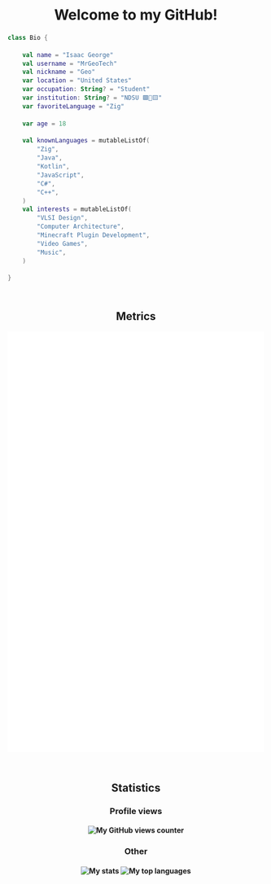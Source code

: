 <h1 align="center">Welcome to my GitHub!</h1>

```kotlin
class Bio {

    val name = "Isaac George"
    val username = "MrGeoTech"
    val nickname = "Geo"
    var location = "United States"
    var occupation: String? = "Student"
    var institution: String? = "NDSU 🟩🦬🟨"
    var favoriteLanguage = "Zig"
    
    var age = 18
    
    val knownLanguages = mutableListOf(
        "Zig",
        "Java",
        "Kotlin",
        "JavaScript",
        "C#",
        "C++",
    )
    val interests = mutableListOf(
        "VLSI Design",
        "Computer Architecture",
        "Minecraft Plugin Development",
        "Video Games",
        "Music",
    )

}
```

<h2 align="center"><br/>Metrics</h3>

[![MrGeoTech's Metrics](./metrics.terminal.svg)](https://github.com/lowlighter/metrics)

<h2 align="center"><br/>Statistics</h3>

<h3 align="center">Profile views</h3>
<h4 align="center">
<img src="https://profile-counter.glitch.me/{MrGeoTech}/count.svg" alt="My GitHub views counter" />
</h4>

<h3 align="center">Other</h3>
<h4 align="center">
<img src="https://github-readme-stats.vercel.app/api?username=MrGeoTech&show_icons=true&theme=tokyonight" alt="My stats">
<img src="https://github-readme-stats.vercel.app/api/top-langs/?username=MrGeoTech&langs_count=10&theme=tokyonight&layout=compact" alt="My top languages">
</h4>
<!--
**MrGeoTech/MrGeoTech** is a ✨ _special_ ✨ repository because its `README.md` (this file) appears on your GitHub profile.

Here are some ideas to get you started:

- 🔭 I’m currently working on ...
- 🌱 I’m currently learning ...
- 👯 I’m looking to collaborate on ...
- 🤔 I’m looking for help with ...
- 💬 Ask me about ...
- 📫 How to reach me: ...
- 😄 Pronouns: ...
- ⚡ Fun fact: ...
-->
